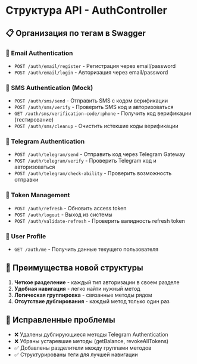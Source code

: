 # Структура API - AuthController

## 📋 Организация по тегам в Swagger

### 🔐 Email Authentication

- `POST /auth/email/register` - Регистрация через email/password
- `POST /auth/email/login` - Авторизация через email/password

### 📱 SMS Authentication (Mock)

- `POST /auth/sms/send` - Отправить SMS с кодом верификации
- `POST /auth/sms/verify` - Проверить SMS код и авторизоваться
- `GET /auth/sms/verification-code/:phone` - Получить код верификации (тестирование)
- `POST /auth/sms/cleanup` - Очистить истекшие коды верификации

### 📲 Telegram Authentication

- `POST /auth/telegram/send` - Отправить код через Telegram Gateway
- `POST /auth/telegram/verify` - Проверить Telegram код и авторизоваться
- `POST /auth/telegram/check-ability` - Проверить возможность отправки

### 🔑 Token Management

- `POST /auth/refresh` - Обновить access token
- `POST /auth/logout` - Выход из системы
- `POST /auth/validate-refresh` - Проверить валидность refresh token

### 👤 User Profile

- `GET /auth/me` - Получить данные текущего пользователя

## 🎯 Преимущества новой структуры

1. **Четкое разделение** - каждый тип авторизации в своем разделе
2. **Удобная навигация** - легко найти нужный метод
3. **Логическая группировка** - связанные методы рядом
4. **Отсутствие дублирования** - каждый метод только один раз

## 🔧 Исправленные проблемы

- ❌ Удалены дублирующиеся методы Telegram Authentication
- ❌ Убраны устаревшие методы (getBalance, revokeAllTokens)
- ✅ Добавлены разделители между группами методов
- ✅ Структурированы теги для лучшей навигации
